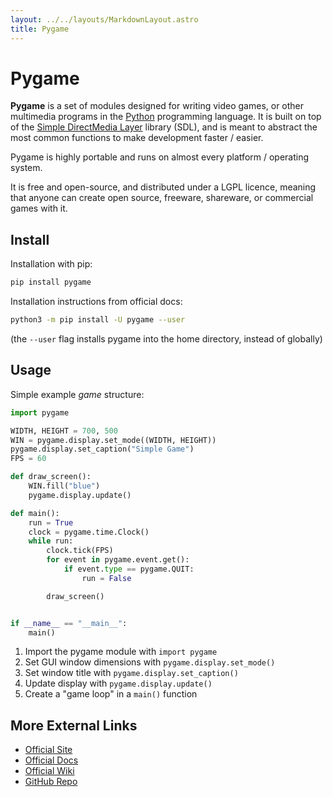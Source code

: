 ```yaml
---
layout: ../../layouts/MarkdownLayout.astro
title: Pygame
---
```


# Pygame
**Pygame** is a set of modules designed for writing video games, or other 
multimedia programs in the [Python](/on/python) programming language. It is 
built on top of the [Simple DirectMedia Layer](https://www.libsdl.org/) library 
(SDL), and is meant to abstract the most common functions to make development 
faster / easier.

Pygame is highly portable and runs on almost every platform / operating system.

It is free and open-source, and distributed under a LGPL licence, meaning that 
anyone can create open source, freeware, shareware, or commercial games with it.

## Install
Installation with pip:
```bash
pip install pygame
```

Installation instructions from official docs:
```bash
python3 -m pip install -U pygame --user
```
(the `--user` flag installs pygame into the home directory, instead of globally)

## Usage
Simple example *game* structure:
```python
import pygame

WIDTH, HEIGHT = 700, 500
WIN = pygame.display.set_mode((WIDTH, HEIGHT))
pygame.display.set_caption("Simple Game")
FPS = 60

def draw_screen():
    WIN.fill("blue")
    pygame.display.update()

def main():
    run = True
    clock = pygame.time.Clock()
    while run:
        clock.tick(FPS)
        for event in pygame.event.get():
            if event.type == pygame.QUIT:
                run = False

        draw_screen()


if __name__ == "__main__":
    main()
```
1. Import the pygame module with `import pygame`
2. Set GUI window dimensions with `pygame.display.set_mode()`
3. Set window title with `pygame.display.set_caption()`
4. Update display with `pygame.display.update()`
5. Create a "game loop" in a `main()` function

## More External Links
- [Official Site](https://www.pygame.org)
- [Official Docs](https://www.pygame.org/docs/)
- [Official Wiki](https://www.pygame.org/wiki/)
- [GitHub Repo](https://github.com/pygame/pygame)
